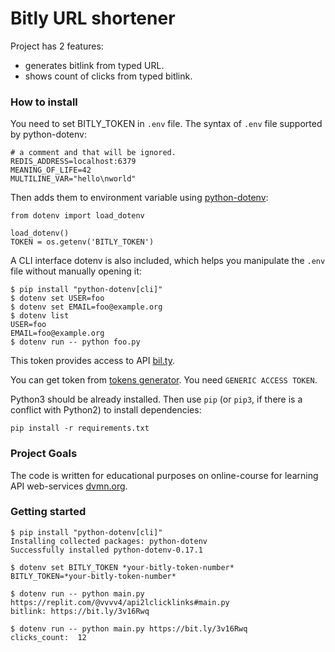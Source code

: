 # Bitly URL shortener

Project has 2 features:
- generates bitlink from typed URL.
- shows count of clicks from typed bitlink.


### How to install

You need to set BITLY_TOKEN in `.env` file. The syntax of `.env` file supported by python-dotenv:
```
# a comment and that will be ignored.
REDIS_ADDRESS=localhost:6379
MEANING_OF_LIFE=42
MULTILINE_VAR="hello\nworld"
```
Then adds them to environment variable using [python-dotenv](https://pypi.org/project/python-dotenv/0.9.1/):
```
from dotenv import load_dotenv

load_dotenv()
TOKEN = os.getenv('BITLY_TOKEN')
```
A CLI interface dotenv is also included, which helps you manipulate the `.env` file without manually opening it:
```
$ pip install "python-dotenv[cli]"
$ dotenv set USER=foo
$ dotenv set EMAIL=foo@example.org
$ dotenv list
USER=foo
EMAIL=foo@example.org
$ dotenv run -- python foo.py
```

This token provides access to API [bil.ty](https://app.bitly.com/). 

You can get token from [tokens generator](https://bitly.com/a/oauth_apps). You need `GENERIC ACCESS TOKEN`.

Python3 should be already installed. 
Then use `pip` (or `pip3`, if there is a conflict with Python2) to install dependencies:
```
pip install -r requirements.txt
```

### Project Goals

The code is written for educational purposes on online-course for learning API web-services [dvmn.org](https://dvmn.org/).

### Getting started

```
$ pip install "python-dotenv[cli]"
Installing collected packages: python-dotenv
Successfully installed python-dotenv-0.17.1

$ dotenv set BITLY_TOKEN *your-bitly-token-number*
BITLY_TOKEN=*your-bitly-token-number*

$ dotenv run -- python main.py https://replit.com/@vvvv4/api2lclicklinks#main.py
bitlink: https://bit.ly/3v16Rwq

$ dotenv run -- python main.py https://bit.ly/3v16Rwq
clicks_count:  12
```